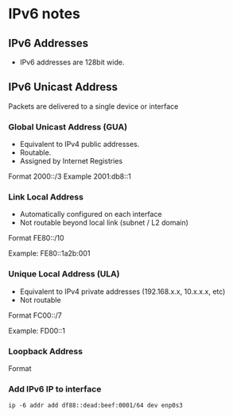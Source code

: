 # IPv6 notes

## IPv6 Addresses

- IPv6 addresses are 128bit wide.

## IPv6 Unicast Address

Packets are delivered to a single device or interface

### Global Unicast Address (GUA)

- Equivalent to IPv4 public addresses. 
- Routable. 
- Assigned by Internet Registries

Format 2000::/3
Example 2001:db8::1

### Link Local Address

- Automatically configured on each interface
- Not routable beyond local link (subnet / L2 domain)

Format FE80::/10

Example: FE80::1a2b:001


### Unique Local Address (ULA)

- Equivalent to IPv4 private addresses (192.168.x.x, 10.x.x.x, etc)
- Not routable

Format FC00::/7

Example: FD00::1

### Loopback Address

Format



### Add IPv6 IP to interface

```
ip -6 addr add df88::dead:beef:0001/64 dev enp0s3
```

